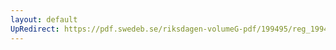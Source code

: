 ```yaml
---
layout: default
UpRedirect: https://pdf.swedeb.se/riksdagen-volumeG-pdf/199495/reg_199495_SfU/reg_199495_SfU_0012.pdf
---
```

